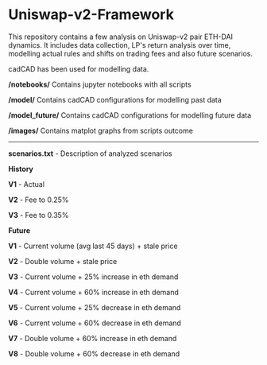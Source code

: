 # Uniswap-v2-Framework

This repository contains a few analysis on Uniswap-v2 pair ETH-DAI dynamics. It includes data collection, LP's return analysis over time, modelling actual rules and shifts on trading fees and also future scenarios.

cadCAD has been used for modelling data.


<b>/notebooks/</b> Contains jupyter notebooks with all scripts

<b>/model/</b> Contains cadCAD configurations for modelling past data

<b>/model_future/</b> Contains cadCAD configurations for modelling future data

<b>/images/</b> Contains matplot graphs from scripts outcome

_______________

<b>scenarios.txt</b> - Description of analyzed scenarios

<b>History</b>

<b>V1</b> - Actual

<b>V2</b> - Fee to 0.25%

<b>V3</b> - Fee to 0.35%

<b>Future</b>

<b>V1</b> - Current volume (avg last 45 days) + stale price

<b>V2</b> - Double volume + stale price

<b>V3</b> - Current volume + 25% increase in eth demand

<b>V4</b> - Current volume + 60% increase in eth demand

<b>V5</b> - Current volume + 25% decrease in eth demand

<b>V6</b> - Current volume + 60% decrease in eth demand

<b>V7</b> - Double volume + 60% increase in eth demand

<b>V8</b> - Double volume + 60% decrease in eth demand
